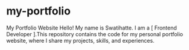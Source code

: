 # my-portfolio
My Portfolio Website Hello! My name is Swatihatte. I am a [ Frontend Developer ].This repository contains the code for my personal portfolio website, where I share my projects, skills, and experiences.
